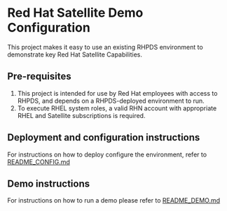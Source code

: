# Red Hat Satellite Demo Configuration

This project makes it easy to use an existing RHPDS environment to demonstrate key Red Hat Satellite Capabilities.

## Pre-requisites

1. This project is intended for use by Red Hat employees with access to RHPDS, and depends on a RHPDS-deployed environment to run.
2. To execute RHEL system roles, a valid RHN account with appropriate RHEL and Satellite subscriptions is required.

## Deployment and configuration instructions

For instructions on how to deploy configure the environment, refer to [README_CONFIG.md](README_CONFIG.md)

## Demo instructions

For instructions on how to run a demo please refer to [README_DEMO.md](README_DEMO.md)